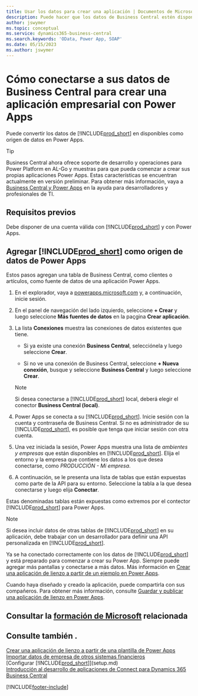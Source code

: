 ```yaml
---
title: Usar los datos para crear una aplicación | Documentos de Microsoft
description: Puede hacer que los datos de Business Central estén disponibles como un origen de datos y especificar una URL de OData de sus servicios web para crear una aplicación empresarial con Power Apps.
author: jswymer
ms.topic: conceptual
ms.service: dynamics365-business-central
ms.search.keywords: 'OData, Power App, SOAP'
ms.date: 05/15/2023
ms.author: jswymer
---
```

# <a name="connecting-to-your-business-central-data-to-build-a-business-app-using-power-apps"></a><a name="connecting-to-your-business-central-data-to-build-a-business-app-using-power-apps"></a><a name="connecting-to-your-business-central-data-to-build-a-business-app-using-power-apps"></a>Cómo conectarse a sus datos de Business Central para crear una aplicación empresarial con Power Apps

Puede convertir los datos de [!INCLUDE[prod_short](includes/prod_short.md)] en disponibles como origen de datos en Power Apps.  

> [!TIP]  
> Business Central ahora ofrece soporte de desarrollo y operaciones para Power Platform en AL-Go y muestras para que pueda comenzar a crear sus propias aplicaciones Power Apps. Estas características se encuentran actualmente en versión preliminar. Para obtener más información, vaya a [Business Central y Power Apps](/dynamics365/business-central/dev-itpro/powerplatform/power-apps-overview) en la ayuda para desarrolladores y profesionales de TI.

## <a name="prerequisites"></a><a name="prerequisites"></a><a name="prerequisites"></a>Requisitos previos

Debe disponer de una cuenta válida con [!INCLUDE[prod_short](includes/prod_short.md)] y con Power Apps.  

## <a name="add--as-a-data-source-in-power-apps"></a><a name="add--as-a-data-source-in-power-apps"></a><a name="add--as-a-data-source-in-power-apps"></a>Agregar [!INCLUDE[prod_short](includes/prod_short.md)] como origen de datos de Power Apps

Estos pasos agregan una tabla de Business Central, como clientes o artículos, como fuente de datos de una aplicación Power Apps.

1. En el explorador, vaya a [powerapps.microsoft.com](https://powerapps.microsoft.com/) y, a continuación, inicie sesión.
2. En el panel de navegación del lado izquierdo, seleccione **+ Crear** y luego seleccione **Más fuentes de datos** en la paçgina **Crear aplicación**.
  
   <!-- This step opens Power Apps canavs. On first sign-in, you must specify the country/region.  -->
3. La lista **Conexiones** muestra las conexiones de datos existentes que tiene.

   - Si ya existe una conexión **Business Central**, selecciónela y luego seleccione **Crear**.

   - Si no ve una conexión de Business Central, seleccione **+ Nueva conexión**, busque y seleccione **Business Central** y luego seleccione **Crear**.

   > [!NOTE]
   > Si desea conectarse a [!INCLUDE[prod_short](includes/prod_short.md)] local, deberá elegir el conector **Business Central (local)**.  
  
4. Power Apps se conecta a su [!INCLUDE[prod_short](includes/prod_short.md)]. Inicie sesión con la cuenta y contrraseña de Business Central. Si no es administrador de su [!INCLUDE[prod_short](includes/prod_short.md)], es posible que tenga que iniciar sesión con otra cuenta.  
5. Una vez iniciada la sesión, Power Apps muestra una lista de *ambientes y empresas* que están disponibles en [!INCLUDE[prod_short](includes/prod_short.md)]. Elija el entorno y la empresa que contiene los datos a los que desea conectarse, como *PRODUCCIÓN - Mi empresa*.  
6. A continuación, se le presenta una lista de tablas que están expuestas como parte de la API para su entorno. Seleccione la tabla a la que desea conectarse y luego elija **Conectar**.

Estas denominadas tablas están expuestas como extremos por el contector [!INCLUDE[prod_short](includes/prod_short.md)] para Power Apps.  

> [!NOTE]
> Si desea incluir datos de otras tablas de [!INCLUDE[prod_short](includes/prod_short.md)] en su aplicación, debe trabajar con un desarrollador para definir una API personalizada en [!INCLUDE[prod_short](includes/prod_short.md)].  

Ya se ha conectado correctamente con los datos de [!INCLUDE[prod_short](includes/prod_short.md)] y está preparado para comenzar a crear su Power App. Siempre puede agregar más pantallas y conectarse a más datos. Más información en [Crear una aplicación de lienzo a partir de un ejemplo en Power Apps](/powerapps/maker/canvas-apps/open-and-run-a-sample-app).  

Cuando haya diseñado y creado la aplicación, puede compartirla con sus compañeros. Para obtener más información, consulte [Guardar y publicar una aplicación de lienzo en Power Apps](/powerapps/maker/canvas-apps/save-publish-app).  

<!--
## <a name="sample-apps-to-get-started"></a><a name="sample-apps-to-get-started"></a><a name="sample-apps-to-get-started"></a>Sample apps to get started

As a preview version, Business Central offers several sample apps that you can use as a starting point for building your own apps that use Business Central data. These sample apps are available in the [Business Central Demos](https://github.com/BusinessCentralDemos) repo on GitHub. For a quick overview on the apps, go to [Power Apps samples for Business Central](/dynamics365/business-central/dev-itpro/powerplatform/power-apps-samples).

## <a name="develop-and-maintain-apps-application-lifecycle-management"></a><a name="develop-and-maintain-apps-application-lifecycle-management"></a><a name="develop-and-maintain-apps-application-lifecycle-management"></a>Develop and maintain apps application lifecycle management

As an app developer, you may already be familiar with Business Central AL-Go. AL-Go is set of tools on GiHub that enables you to maintain professional DevOps processes for your Business Central AL projects. AL-Go supports source control and activities, like building, testing, and deploying. As a preview, Business Central now offers an Al-Go version that supports for Power Platform solutions. The preview, for example, includes workflows that let you push and pull Power Platfrom changes to and from enviroments. You can access the tools at [https://github.com/BusinessCentralDemos/AL-Go-PTE](https://github.com/BusinessCentralDemos/AL-Go-PTE). For more information, see [Application lifecycle management for Power Apps in Business Central](/dynamics365/business-central/dev-itpro/powerplatform/power-apps-alm).-->

## <a name="see-related-microsoft-training"></a><a name="see-related-microsoft-training"></a><a name="see-related-microsoft-training"></a>Consultar la [formación de Microsoft](/training/paths/power-apps-power-automate-business-central/) relacionada

## <a name="see-also"></a><a name="see-also"></a><a name="see-also"></a>Consulte también .

[Crear una aplicación de lienzo a partir de una plantilla de Power Apps](/powerapps/maker/canvas-apps/get-started-test-drive)  
[Importar datos de empresa de otros sistemas financieros](across-import-data-configuration-packages.md)  
[Configurar [!INCLUDE[prod_short](includes/prod_short.md)]](setup.md)  
[Introducción al desarrollo de aplicaciones de Connect para Dynamics 365 Business Central](/dynamics365/business-central/dev-itpro/developer/devenv-develop-connect-apps)  

[!INCLUDE[footer-include](includes/footer-banner.md)]
